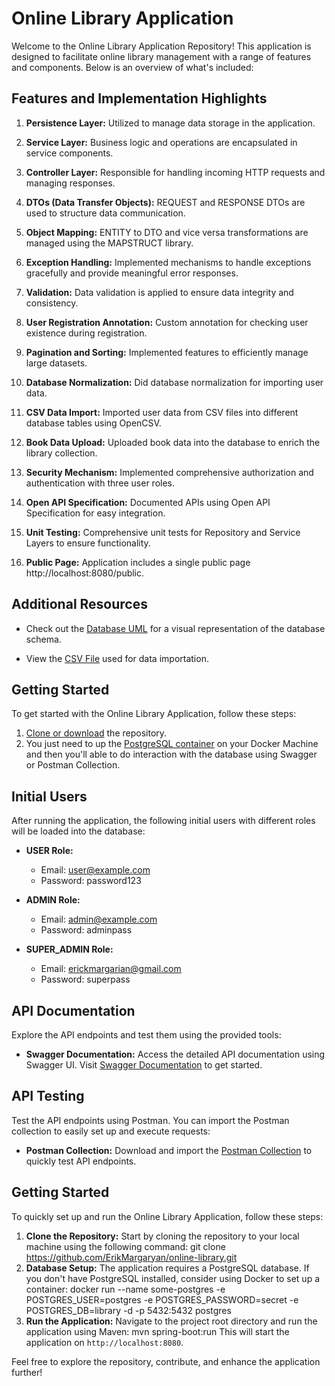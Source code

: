 # Online Library Application

Welcome to the Online Library Application Repository! This application is designed to facilitate online library management with a range of features and components. Below is an overview of what's included:

## Features and Implementation Highlights

1. **Persistence Layer:** Utilized to manage data storage in the application.

2. **Service Layer:** Business logic and operations are encapsulated in service components.

3. **Controller Layer:** Responsible for handling incoming HTTP requests and managing responses.

4. **DTOs (Data Transfer Objects):** REQUEST and RESPONSE DTOs are used to structure data communication.

5. **Object Mapping:** ENTITY to DTO and vice versa transformations are managed using the MAPSTRUCT library.

6. **Exception Handling:** Implemented mechanisms to handle exceptions gracefully and provide meaningful error responses.

7. **Validation:** Data validation is applied to ensure data integrity and consistency.

8. **User Registration Annotation:** Custom annotation for checking user existence during registration.

9. **Pagination and Sorting:** Implemented features to efficiently manage large datasets.

10. **Database Normalization:** Did database normalization for importing user data.

11. **CSV Data Import:** Imported user data from CSV files into different database tables using OpenCSV.

12. **Book Data Upload:** Uploaded book data into the database to enrich the library collection.

13. **Security Mechanism:** Implemented comprehensive authorization and authentication with three user roles.

14. **Open API Specification:** Documented APIs using Open API Specification for easy integration.

15. **Unit Testing:** Comprehensive unit tests for Repository and Service Layers to ensure functionality.

16. **Public Page:** Application includes a single public page http://localhost:8080/public.

## Additional Resources

- Check out the [Database UML](https://github.com/ErikMargaryan/online-library/blob/master/online-library-diagram.uml) for a visual representation of the database schema.

- View the [CSV File](https://github.com/ErikMargaryan/online-library/blob/master/data-tVJ5E-PoXliPdkzyzbeE0.csv) used for data importation.

## Getting Started

To get started with the Online Library Application, follow these steps:

1. [Clone or download](https://github.com/ErikMargaryan/online-library) the repository.
2. You just need to up the [PostgreSQL container](https://hub.docker.com/_/postgres) on your Docker Machine and then you'll able to do interaction with the database using Swagger or Postman Collection.

## Initial Users

After running the application, the following initial users with different roles will be loaded into the database:

- **USER Role:** 
  - Email: user@example.com
  - Password: password123

- **ADMIN Role:** 
  - Email: admin@example.com
  - Password: adminpass

- **SUPER_ADMIN Role:** 
  - Email: erickmargarian@gmail.com
  - Password: superpass

## API Documentation

Explore the API endpoints and test them using the provided tools:

- **Swagger Documentation:** Access the detailed API documentation using Swagger UI. Visit [Swagger Documentation](http://localhost:8080/swagger-ui/index.html) to get started.

## API Testing

Test the API endpoints using Postman. You can import the Postman collection to easily set up and execute requests:

- **Postman Collection:** Download and import the [Postman Collection](https://erikmargaryan.postman.co/workspace/New-Team-Workspace~b9b7d285-db38-4fc6-abb8-14adaa0ce421/collection/14751799-768c0a90-5c1a-4f7d-8a2e-2b575ebdae7e?action=share&creator=14751799) to quickly test API endpoints.

## Getting Started

To quickly set up and run the Online Library Application, follow these steps:

1. **Clone the Repository:** Start by cloning the repository to your local machine using the following command:
   git clone https://github.com/ErikMargaryan/online-library.git
2. **Database Setup:** The application requires a PostgreSQL database. If you don't have PostgreSQL installed, consider using Docker to set up a container:
   docker run --name some-postgres -e POSTGRES_USER=postgres -e POSTGRES_PASSWORD=secret -e POSTGRES_DB=library -d -p 5432:5432 postgres
4. **Run the Application:** Navigate to the project root directory and run the application using Maven:
   mvn spring-boot:run
   This will start the application on `http://localhost:8080`.
   
Feel free to explore the repository, contribute, and enhance the application further!
